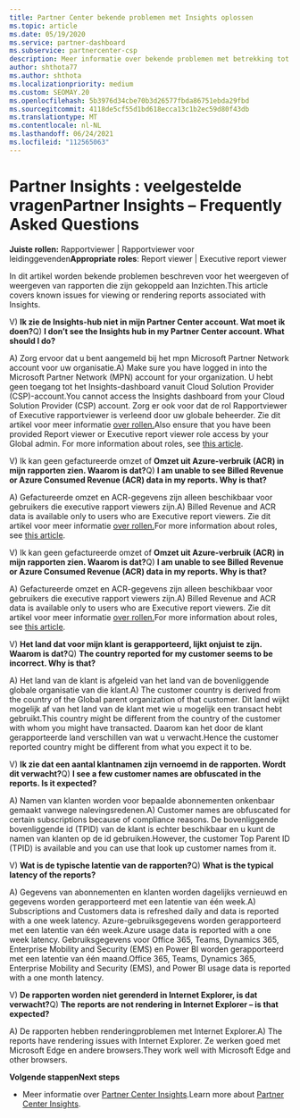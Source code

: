 ```yaml
---
title: Partner Center bekende problemen met Insights oplossen
ms.topic: article
ms.date: 05/19/2020
ms.service: partner-dashboard
ms.subservice: partnercenter-csp
description: Meer informatie over bekende problemen met betrekking tot Partner Center Insights-rapporten (PCI). Informatie kan bekende renderingproblemen of rapportagebeperkingen omvatten.
author: shthota77
ms.author: shthota
ms.localizationpriority: medium
ms.custom: SEOMAY.20
ms.openlocfilehash: 5b3976d34cbe70b3d26577fbda86751ebda29fbd
ms.sourcegitcommit: 4118de5cf55d1bd618ecca13c1b2ec59d80f43db
ms.translationtype: MT
ms.contentlocale: nl-NL
ms.lasthandoff: 06/24/2021
ms.locfileid: "112565063"
---
```

# <a name="partner-insights--frequently-asked-questions"></a><span data-ttu-id="047ef-104">Partner Insights : veelgestelde vragen</span><span class="sxs-lookup"><span data-stu-id="047ef-104">Partner Insights – Frequently Asked Questions</span></span>

<span data-ttu-id="047ef-105">**Juiste rollen:** Rapportviewer | Rapportviewer voor leidinggevenden</span><span class="sxs-lookup"><span data-stu-id="047ef-105">**Appropriate roles**: Report viewer | Executive report viewer</span></span>

<span data-ttu-id="047ef-106">In dit artikel worden bekende problemen beschreven voor het weergeven of weergeven van rapporten die zijn gekoppeld aan Inzichten.</span><span class="sxs-lookup"><span data-stu-id="047ef-106">This article covers known issues for viewing or rendering reports associated with Insights.</span></span>

<span data-ttu-id="047ef-107">V) **Ik zie de Insights-hub niet in mijn Partner Center account. Wat moet ik doen?**</span><span class="sxs-lookup"><span data-stu-id="047ef-107">Q) **I don’t see the Insights hub in my Partner Center account. What should I do?**</span></span>

<span data-ttu-id="047ef-108">A) Zorg ervoor dat u bent aangemeld bij het mpn Microsoft Partner Network account voor uw organisatie.</span><span class="sxs-lookup"><span data-stu-id="047ef-108">A) Make sure you have logged in into the Microsoft Partner Network (MPN) account for your organization.</span></span> <span data-ttu-id="047ef-109">U hebt geen toegang tot het Insights-dashboard vanuit Cloud Solution Provider (CSP)-account.</span><span class="sxs-lookup"><span data-stu-id="047ef-109">You cannot access the Insights dashboard from your Cloud Solution Provider (CSP) account.</span></span> <span data-ttu-id="047ef-110">Zorg er ook voor dat de rol Rapportviewer of Executive rapportviewer is verleend door uw globale beheerder.  Zie dit artikel voor meer informatie [over rollen.](./pci-roles.md)</span><span class="sxs-lookup"><span data-stu-id="047ef-110">Also ensure that you have been provided Report viewer or Executive report viewer role access by your Global admin.  For more information about roles, see [this article](./pci-roles.md).</span></span>

<span data-ttu-id="047ef-111">V) Ik kan geen gefactureerde omzet of **Omzet uit Azure-verbruik (ACR) in mijn rapporten zien. Waarom is dat?**</span><span class="sxs-lookup"><span data-stu-id="047ef-111">Q) **I am unable to see Billed Revenue or Azure Consumed Revenue (ACR) data in my reports. Why is that?**</span></span>

<span data-ttu-id="047ef-112">A) Gefactureerde omzet en ACR-gegevens zijn alleen beschikbaar voor gebruikers die executive rapport viewers zijn.</span><span class="sxs-lookup"><span data-stu-id="047ef-112">A) Billed Revenue and ACR data is available only to users who are Executive report viewers.</span></span>  <span data-ttu-id="047ef-113">Zie dit artikel voor meer informatie [over rollen.](./pci-roles.md)</span><span class="sxs-lookup"><span data-stu-id="047ef-113">For more information about roles, see [this article](./pci-roles.md).</span></span>

<span data-ttu-id="047ef-114">V) Ik kan geen gefactureerde omzet of **Omzet uit Azure-verbruik (ACR) in mijn rapporten zien. Waarom is dat?**</span><span class="sxs-lookup"><span data-stu-id="047ef-114">Q) **I am unable to see Billed Revenue or Azure Consumed Revenue (ACR) data in my reports. Why is that?**</span></span>

<span data-ttu-id="047ef-115">A) Gefactureerde omzet en ACR-gegevens zijn alleen beschikbaar voor gebruikers die executive rapport viewers zijn.</span><span class="sxs-lookup"><span data-stu-id="047ef-115">A) Billed Revenue and ACR data is available only to users who are Executive report viewers.</span></span> <span data-ttu-id="047ef-116">Zie dit artikel voor meer informatie [over rollen.](./pci-roles.md)</span><span class="sxs-lookup"><span data-stu-id="047ef-116">For more information about roles, see [this article](./pci-roles.md).</span></span>

<span data-ttu-id="047ef-117">V) **Het land dat voor mijn klant is gerapporteerd, lijkt onjuist te zijn. Waarom is dat?**</span><span class="sxs-lookup"><span data-stu-id="047ef-117">Q) **The country reported for my customer seems to be incorrect. Why is that?**</span></span>

<span data-ttu-id="047ef-118">A) Het land van de klant is afgeleid van het land van de bovenliggende globale organisatie van die klant.</span><span class="sxs-lookup"><span data-stu-id="047ef-118">A) The customer country is derived from the country of the Global parent organization of that customer.</span></span> <span data-ttu-id="047ef-119">Dit land wijkt mogelijk af van het land van de klant met wie u mogelijk een transact hebt gebruikt.</span><span class="sxs-lookup"><span data-stu-id="047ef-119">This country might be different from the country of the customer with whom you might have transacted.</span></span> <span data-ttu-id="047ef-120">Daarom kan het door de klant gerapporteerde land verschillen van wat u verwacht.</span><span class="sxs-lookup"><span data-stu-id="047ef-120">Hence the customer reported country might be different from what you expect it to be.</span></span>

<span data-ttu-id="047ef-121">V) **Ik zie dat een aantal klantnamen zijn vernoemd in de rapporten. Wordt dit verwacht?**</span><span class="sxs-lookup"><span data-stu-id="047ef-121">Q) **I see a few customer names are obfuscated in the reports. Is it expected?**</span></span>

<span data-ttu-id="047ef-122">A) Namen van klanten worden voor bepaalde abonnementen onkenbaar gemaakt vanwege nalevingsredenen.</span><span class="sxs-lookup"><span data-stu-id="047ef-122">A) Customer names are obfuscated for certain subscriptions because of compliance reasons.</span></span> <span data-ttu-id="047ef-123">De bovenliggende bovenliggende id (TPID) van de klant is echter beschikbaar en u kunt de namen van klanten op de id gebruiken.</span><span class="sxs-lookup"><span data-stu-id="047ef-123">However, the customer Top Parent ID (TPID) is available and you can use that look up customer names from it.</span></span>

<span data-ttu-id="047ef-124">V) **Wat is de typische latentie van de rapporten?**</span><span class="sxs-lookup"><span data-stu-id="047ef-124">Q) **What is the typical latency of the reports?**</span></span>

<span data-ttu-id="047ef-125">A) Gegevens van abonnementen en klanten worden dagelijks vernieuwd en gegevens worden gerapporteerd met een latentie van één week.</span><span class="sxs-lookup"><span data-stu-id="047ef-125">A) Subscriptions and Customers data is refreshed daily and data is reported with a one week latency.</span></span> <span data-ttu-id="047ef-126">Azure-gebruiksgegevens worden gerapporteerd met een latentie van één week.</span><span class="sxs-lookup"><span data-stu-id="047ef-126">Azure usage data is reported with a one week latency.</span></span> <span data-ttu-id="047ef-127">Gebruiksgegevens voor Office 365, Teams, Dynamics 365, Enterprise Mobility and Security (EMS) en Power BI worden gerapporteerd met een latentie van één maand.</span><span class="sxs-lookup"><span data-stu-id="047ef-127">Office 365, Teams, Dynamics 365, Enterprise Mobility and Security (EMS), and Power BI usage data is reported with a one month latency.</span></span>

<span data-ttu-id="047ef-128">V) **De rapporten worden niet gerenderd in Internet Explorer, is dat verwacht?**</span><span class="sxs-lookup"><span data-stu-id="047ef-128">Q) **The reports are not rendering in Internet Explorer – is that expected?**</span></span>

<span data-ttu-id="047ef-129">A) De rapporten hebben renderingproblemen met Internet Explorer.</span><span class="sxs-lookup"><span data-stu-id="047ef-129">A)  The reports have rendering issues with Internet Explorer.</span></span> <span data-ttu-id="047ef-130">Ze werken goed met Microsoft Edge en andere browsers.</span><span class="sxs-lookup"><span data-stu-id="047ef-130">They work well with Microsoft Edge and other browsers.</span></span>

<span data-ttu-id="047ef-131">**Volgende stappen**</span><span class="sxs-lookup"><span data-stu-id="047ef-131">**Next steps**</span></span>

- <span data-ttu-id="047ef-132">Meer informatie over [Partner Center Insights](partner-center-insights.md).</span><span class="sxs-lookup"><span data-stu-id="047ef-132">Learn more about [Partner Center Insights](partner-center-insights.md).</span></span>